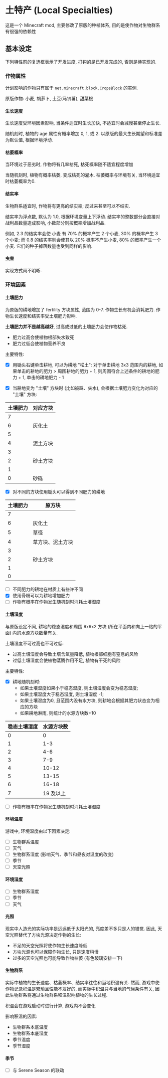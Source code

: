 # 土特产 (Local Specialties)
这是一个 Minecraft mod, 主要修改了原版的种植体系, 
目的是使作物对生物群系有很强的依赖性

## 基本设定

下列特性前的复选框表示了开发进度, 打钩的是已开发完成的, 否则是待实现的.

### 作物属性

计划影响的作物只有属于 `net.minecraft.block.CropsBlock` 的实例.

原版作物: 小麦, 胡萝卜, 土豆(马铃薯), 甜菜根

#### 生长速度

生长速度受环境因素影响, 当条件适宜时生长加快, 不适宜时会减慢甚至停止生长.

随机刻时, 植物的 age 属性有概率增加 0, 1, 或 2. 以原版的最大生长期望和标准差为默认值, 根据环境浮动.

#### 枯萎概率

当环境过于恶劣时, 作物将有几率枯死, 枯死概率随不适宜程度增加

当随机刻时, 植物有概率枯萎, 变成枯死的灌木. 枯萎概率与环境有关, 当环境适宜时枯萎概率为0.

#### 结实率
生物群系适宜时, 作物将有更高的结实率; 反过来甚至可以不结实.

结实率为浮点数, 默认为 1.0, 根据环境变量上下浮动. 结实率的整数部分会直接对战利品数量造成影响, 小数部分则按概率增加战利品.

例如, 2.3 的结实率会使 小麦 有 70% 的概率产生 2 个小麦, 30% 的概率产生 3 个小麦; 而 0.8 的结实率则会使其以 20% 概率不产生小麦, 80% 的概率产生一个小麦. 它们的种子掉落数量也受到同样的影响.

#### 虫害

实现方式尚不明晰.

### 环境因素

#### 土壤肥力
为原版的耕地增加了 fertility 方块属性, 范围为 0-7. 作物生长有机会消耗肥力. 作物生长速度和结实率受土壤肥力影响.

**土壤肥力并不是越高越好**, 过高或过低的土壤肥力会使作物枯死.

- 肥力过高会使植物根部失水致死
- 肥力过低会使植物营养不良



主要特性:

- [x] 用锄头右键单击耕地, 可以为耕地 "松土": 对于单击耕地 3x3 范围内的耕地, 如果单击的耕地的肥力 > 周围耕地的肥力 + 1, 则周围符合上述条件的耕地的肥力 + 1, 单击的耕地肥力 - 1

- [x] 当耕地变为 "土壤" 方块时 (比如被踩、失水), 会根据土壤肥力变化为对应的 "土壤" 方块:

| 土壤肥力 | 对应方块 |
| -------- | -------- |
| 7        |          |
| 6        | 灰化土   |
| 5        |          |
| 4        | 泥土方块 |
| 3        |          |
| 2        | 砂土方块 |
| 1        |          |
| 0        | 砂砾     |

- [x] 对不同的方块使用锄头可以得到不同肥力的耕地

| 土壤肥力 | 原方块 |
| -------- | ------ |
| 7 |        |
| 6 | 灰化土 |
| 5 | 草径 |
| 4 | 草方块、泥土方块 |
| 3 | |
| 2 | 砂土方块|
| 1 | |
| 0 | |

- [ ] 不同肥力的耕地在材质上有些许不同
- [x] 使用骨粉可以为耕地增加肥力
- [ ] 作物有概率在作物发生随机刻时消耗土壤湿度

#### 土壤湿度

与原版设定不同, 耕地的稳态湿度和周围 9x9x2 方块 (所在平面内和向上一格的平面) 内的水源方块数量有关. 

土壤湿度不可过高也不可过低:

- 过高土壤湿度会导致土壤含氧量降低, 植物根部细胞有窒息的风险
- 过低土壤湿度会使植物蒸腾作用不足, 植物有干死的风险

主要特性:

- [x] 耕地随机刻时:
  - 如果土壤湿度如果小于稳态湿度, 则土壤湿度会变为稳态湿度; 
  - 如果土壤湿度大于稳态湿度, 则土壤湿度 -1; 
  - 如果土壤湿度为0, 且范围内没有水方块, 则耕地会根据其肥力状态变为相应的方块
  - 如果耕地淋雨, 则统计的水源方块数+10

| 稳态土壤湿度 | 水源方块数 |
| ------------ | ---------- |
| 0            | 0          |
| 1            | 1-3        |
| 2            | 4-6        |
| 3            | 7-9        |
| 4            | 10-12      |
| 5            | 13-15      |
| 6            | 16-18      |
| 7            | 19 及以上  |

- [ ] 作物有概率在作物发生随机刻时消耗土壤湿度

#### 环境温度

游戏中, 环境温度由以下因素决定:

- [ ] 生物群系温度
- [ ] 天气
- [ ] 生物群系湿度 (影响天气、季节和昼夜对温度的改变)
- [ ] 季节
- [ ] 天空光照

#### 环境湿度

- [ ] 生物群系湿度
- [ ] 季节
- [ ] 天气

#### 光照

现实中人造光的实际功率是远远低于太阳光的, 亮度差不多只是人的错觉. 因此, 天空光照替代了方块光源决定作物的生长:

- 不足的天空光照将使作物生长速度降低
- 方块光源也可以保障作物生长, 只是速度稍慢
- 过多的天空光照也可能导致作物枯萎 (有色玻璃安排一下)

#### 生物群系

实际中植物的生长速度、枯萎概率、结实率往往和当地积温有关. 然而, 游戏中使作物记录积温是繁琐且性能不友好的, 而实际中积温只与当地的气候条件有关, 因此生物群系将通过生物群系积温影响植物的生长过程. 

积温会在游戏启动时进行计算, 游戏内不会变化

影响积温的因素:

- 生物群系本底温度
- 生物群系本底湿度
- 季节温度
- 季节湿度

#### 季节

- [ ] 与 Serene Season 的联动